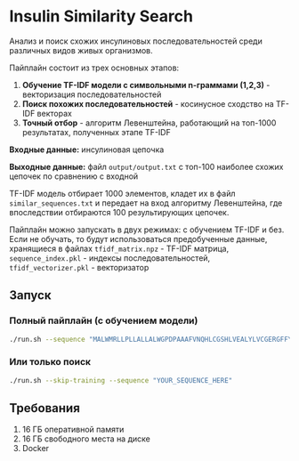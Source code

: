 # Insulin Similarity Search

Анализ и поиск схожих инсулиновых последовательностей среди различных видов живых организмов.

Пайплайн состоит из трех основных этапов:

1. **Обучение TF-IDF модели с символьными n-граммами (1,2,3)** - векторизация последовательностей
2. **Поиск похожих последовательностей** - косинусное сходство на TF-IDF векторах  
3. **Точный отбор** - алгоритм Левенштейна, работающий на топ-1000 результатах, полученных этапе TF-IDF


**Входные данные:** инсулиновая цепочка

**Выходные данные:** файл `output/output.txt` с топ-100 наиболее схожих цепочек по сравнению с входной


TF-IDF модель отбирает 1000 элементов, кладет их в файл `similar_sequences.txt` и передает на вход алгоритму Левенштейна, где впоследствии отбираются 100 результирующих цепочек. 

Пайплайн можно запускать в двух режимах: с обучением TF-IDF и без. Если не обучать, то будут использоваться предобученные данные, 
хранящиеся в файлах `tfidf_matrix.npz` - TF-IDF матрица, `sequence_index.pkl` - индексы последовательностей, `tfidf_vectorizer.pkl` - векторизатор


## Запуск

### Полный пайплайн (с обучением модели)
```bash
./run.sh --sequence "MALWMRLLPLLALLALWGPDPAAAFVNQHLCGSHLVEALYLVCGERGFFYTPKTRREAED"
```


### Или только поиск
```bash
./run.sh --skip-training --sequence "YOUR_SEQUENCE_HERE"
```

## Требования 
1. 16 ГБ оперативной памяти
2. 16 ГБ свободного места на диске
3. Docker

